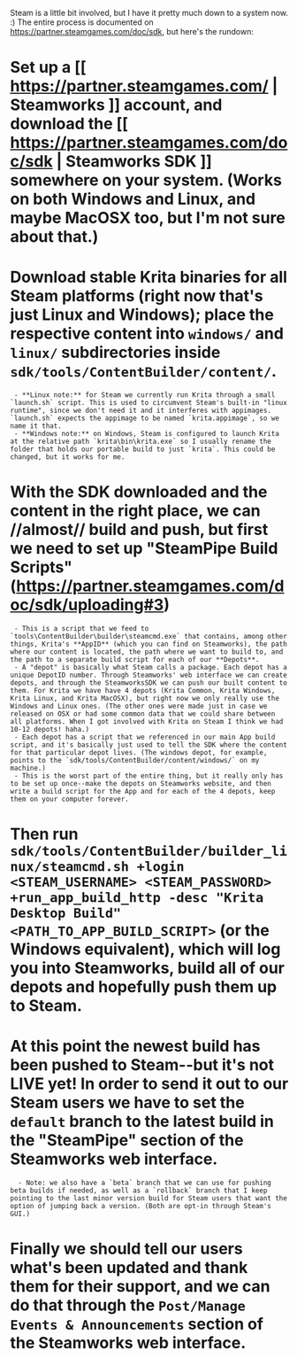 Steam is a little bit involved, but I have it pretty much down to a system now. :) 
The entire process is documented on https://partner.steamgames.com/doc/sdk, but here's the rundown:
 
  # Set up a **[[ https://partner.steamgames.com/ | Steamworks ]]** account, and download the [[ https://partner.steamgames.com/doc/sdk | Steamworks SDK ]] somewhere on your system. (Works on both Windows and Linux, and maybe MacOSX too, but I'm not sure about that.)

  # Download stable **Krita** binaries for all Steam platforms (right now that's just Linux and Windows); place the respective content into `windows/` and `linux/` subdirectories inside `sdk/tools/ContentBuilder/content/`.
     - **Linux note:** for Steam we currently run Krita through a small `launch.sh` script. This is used to circumvent Steam's built-in "linux runtime", since we don't need it and it interferes with appimages. `launch.sh` expects the appimage to be named `krita.appimage`, so we name it that.
     - **Windows note:** on Windows, Steam is configured to launch Krita at the relative path `krita\bin\krita.exe` so I usually rename the folder that holds our portable build to just `krita`. This could be changed, but it works for me.

  # With the SDK downloaded and the content in the right place, we can //almost// build and push, but first we need to set up "**SteamPipe Build Scripts**" (https://partner.steamgames.com/doc/sdk/uploading#3)
     - This is a script that we feed to `tools\ContentBuilder\builder\steamcmd.exe` that contains, among other things, Krita's **AppID** (which you can find on Steamworks), the path where our content is located, the path where we want to build to, and the path to a separate build script for each of our **Depots**. 
     - A "depot" is basically what Steam calls a package. Each depot has a unique DepotID number. Through Steamworks' web interface we can create depots, and through the SteamworksSDK we can push our built content to them. For Krita we have have 4 depots (Krita Common, Krita Windows, Krita Linux, and Krita MacOSX), but right now we only really use the Windows and Linux ones. (The other ones were made just in case we released on OSX or had some common data that we could share between all platforms. When I got involved with Krita on Steam I think we had 10-12 depots! haha.)
     - Each depot has a script that we referenced in our main App build script, and it's basically just used to tell the SDK where the content for that particular depot lives. (The windows depot, for example, points to the `sdk/tools/ContentBuilder/content/windows/` on my machine.)
     - This is the worst part of the entire thing, but it really only has to be set up once--make the depots on Steamworks website, and then write a build script for the App and for each of the 4 depots, keep them on your computer forever.

  #  Then run `sdk/tools/ContentBuilder/builder_linux/steamcmd.sh +login <STEAM_USERNAME> <STEAM_PASSWORD> +run_app_build_http -desc "Krita Desktop Build" <PATH_TO_APP_BUILD_SCRIPT>` (or the Windows equivalent), which will log you into Steamworks, build all of our depots and hopefully push them up to Steam.

  #  At this point the newest build has been pushed to Steam--but it's not LIVE yet! In order to send it out to our Steam users we have to set the `default` branch to the latest build in the "SteamPipe" section of the Steamworks web interface.
      - Note: we also have a `beta` branch that we can use for pushing beta builds if needed, as well as a `rollback` branch that I keep pointing to the last minor version build for Steam users that want the option of jumping back a version. (Both are opt-in through Steam's GUI.)

  #  Finally we should tell our users what's been updated and thank them for their support, and we can do that through the `Post/Manage Events & Announcements` section of the Steamworks web interface.

